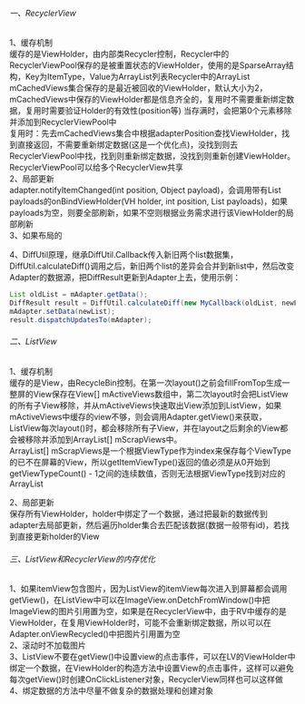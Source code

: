 ###### 一、RecyclerView

1、缓存机制<br/>
缓存的是ViewHolder，由内部类Recycler控制，Recycler中的RecyclerViewPool保存的是被重置状态的ViewHolder，使用的是SparseArray结构，Key为ItemType，Value为ArrayList<ViewHolder>列表Recycler中的ArrayList<ViewHolder> mCachedViews集合保存的是最近被回收的ViewHolder，默认大小为2，mCachedViews中保存的ViewHolder都是信息齐全的，复用时不需要重新绑定数据，复用时需要验证Holder的有效性(position等)
当存满时，会把第0个元素移除并添加到RecyclerViewPool中<br/>
复用时：先去mCachedViews集合中根据adapterPosition查找ViewHolder，找到直接返回，不需要重新绑定数据(这是一个优化点)，没找到则去RecyclerViewPool中找，找到则重新绑定数据，没找到则重新创建ViewHolder。RecyclerViewPool可以给多个RecyclerView共享<br/>
2、局部更新<br/>
adapter.notifyItemChanged(int position, Object payload)，会调用带有List<Object> payloads的onBindViewHolder(VH holder, int position, List<Object> payloads)，如果payloads为空，则要全部刷新，如果不空则根据业务需求进行该ViewHolder的局部刷新<br/>
3、如果布局的<br/>

4、DiffUtil原理，继承DiffUtil.Callback传入新旧两个list数据集，DiffUtil.calculateDiff()调用之后，新旧两个list的差异会合并到新list中，然后改变Adapter的数据源，把DiffResult更新到Adapter上去，使用示例：
```java
List oldList = mAdapter.getData();
DiffResult result = DiffUtil.calculateDiff(new MyCallback(oldList, newList));
mAdapter.setData(newList);
result.dispatchUpdatesTo(mAdapter);
```
###### 二、ListView

1、缓存机制<br/>
缓存的是View，由RecycleBin控制。在第一次layout()之前会fillFromTop生成一整屏的View保存在View[] mActiveViews数组中，第二次layout时会把ListView的所有子View移除，并从mActiveViews快速取出View添加到ListView，如果mActiveViews中缓存的view不够，则会调用Adapter.getView()来获取，ListView每次layout()时，都会移除所有子View，并在layout之后剩余的View都会被移除并添加到ArrayList<View>[] mScrapViews中。<br/>
ArrayList<View>[] mScrapViews是一个根据ViewType作为index来保存每个ViewType的已不在屏幕的View，所以getItemViewType()返回的值必须是从0开始到getViewTypeCount() - 1之间的连续数值，否则无法根据ViewType找到对应的ArrayList<View><br/>

2、局部更新<br/>
保存所有ViewHolder，holder中绑定了一个数据，通过把最新的数据传到adapter去局部更新，然后遍历holder集合去匹配该数据(数据一般带有id)，若找到直接更新holder的View<br/>

###### 三、ListView和RecyclerView的内存优化

1、如果itemView包含图片，因为ListView的itemView每次进入到屏幕都会调用getView()，在ListView中可以在ImageView.onDetchFromWindow()中把ImageView的图片引用置为空，如果是在RecyclerView中，由于RV中缓存的是ViewHolder，在复用ViewHolder时，可能不会重新绑定数据，所以可以在Adapter.onViewRecycled()中把图片引用置为空<br/>
2、滚动时不加载图片<br/>
3、ListView不要在getView()中设置view的点击事件，可以在LV的ViewHolder中绑定一个数据，在ViewHolder的构造方法中设置View的点击事件，这样可以避免每次getView()时创建OnClickListener对象，RecyclerView同样也可以这样做<br/>
4、绑定数据的方法中尽量不做复杂的数据处理和创建对象